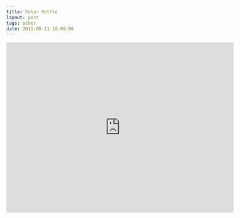 ```yaml
---
title: Solar Bottle
layout: post
tags: other
date: 2011-09-11 10:05:00
---
```

<iframe width="603" height="452" src="https://www.youtube.com/embed/JOl4vwhwkW8" frameborder="0" allowfullscreen="true"></iframe>
